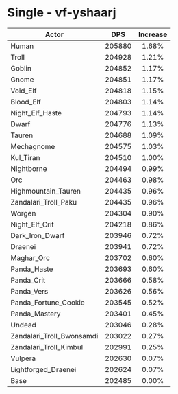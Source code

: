 # Single - vf-yshaarj
| Actor | DPS | Increase |
|---|:---:|:---:|
|Human|205880|1.68%|
|Troll|204928|1.21%|
|Goblin|204852|1.17%|
|Gnome|204851|1.17%|
|Void_Elf|204818|1.15%|
|Blood_Elf|204803|1.14%|
|Night_Elf_Haste|204793|1.14%|
|Dwarf|204776|1.13%|
|Tauren|204688|1.09%|
|Mechagnome|204575|1.03%|
|Kul_Tiran|204510|1.00%|
|Nightborne|204494|0.99%|
|Orc|204463|0.98%|
|Highmountain_Tauren|204435|0.96%|
|Zandalari_Troll_Paku|204435|0.96%|
|Worgen|204304|0.90%|
|Night_Elf_Crit|204218|0.86%|
|Dark_Iron_Dwarf|203946|0.72%|
|Draenei|203941|0.72%|
|Maghar_Orc|203702|0.60%|
|Panda_Haste|203693|0.60%|
|Panda_Crit|203666|0.58%|
|Panda_Vers|203626|0.56%|
|Panda_Fortune_Cookie|203545|0.52%|
|Panda_Mastery|203401|0.45%|
|Undead|203046|0.28%|
|Zandalari_Troll_Bwonsamdi|203022|0.27%|
|Zandalari_Troll_Kimbul|202991|0.25%|
|Vulpera|202630|0.07%|
|Lightforged_Draenei|202624|0.07%|
|Base|202485|0.00%|
